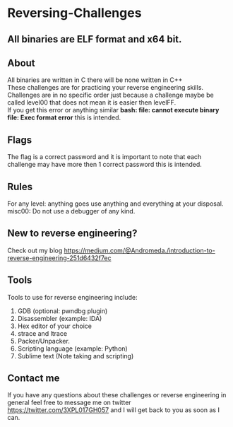 # Reversing-Challenges

## All binaries are ELF format and x64 bit.

## About
All binaries are written in C there will be none written in C++ <br />
These challenges are for practicing your reverse engineering skills. <br />
Challenges are in no specific order just because a challenge maybe be called level00 that does not mean it is easier then levelFF.<br /> 
If you get this error or anything similar  __bash: file: cannot execute binary file: Exec format error__ this is intended.

## Flags
The flag is a correct password and it is important to note that each challenge may have more then 1 correct password this is intended. <br />

## Rules
For any level: anything goes use anything and everything at your disposal. <br />
misc00: Do not use a debugger of any kind.

## New to reverse engineering?
Check out my blog https://medium.com/@Andromeda./introduction-to-reverse-engineering-251d6432f7ec <br />

## Tools
Tools to use for reverse engineering include: <br />
1. GDB (optional: pwndbg plugin) <br />
2. Disassembler (example: IDA) <br />
3. Hex editor of your choice <br />
4. strace and ltrace <br />
5. Packer/Unpacker.  <br />
6. Scripting language (example: Python) <br />
7. Sublime text (Note taking and scripting)

## Contact me
If you have any questions about these challenges or reverse engineering in general feel free to message me on twitter https://twitter.com/3XPL017GH057 and I will get back to you as soon as I can.
